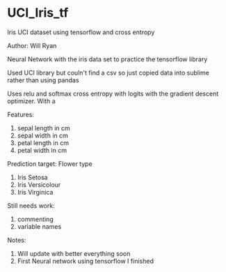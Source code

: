 # UCI_Iris_tf
Iris UCI dataset using tensorflow and cross entropy

Author: Will Ryan

Neural Network with the iris data set to practice the tensorflow library

Used UCI library but couln't find a csv so just copied data into sublime rather than using pandas

Uses relu and softmax cross entropy with logits with the gradient descent optimizer.
With a 

Features:
1. sepal length in cm 
2. sepal width in cm 
3. petal length in cm 
4. petal width in cm 

Prediction target:
Flower type
1. Iris Setosa
2. Iris Versicolour
3. Iris Virginica

Still needs work:
1. commenting
2. variable names

Notes:
1. Will update with better everything soon
2. First Neural network using tensorflow I finished